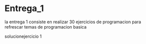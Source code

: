 # Entrega_1

la entrega 1 consiste en realizar 30 ejercicios de programacion para refrescar temas de programacion basica

solucionejercicio 1
